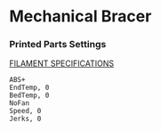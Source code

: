 # Mechanical Bracer
### Printed Parts Settings
[FILAMENT SPECIFICATIONS](https://monofilament.com.ua/products/standartnye-materialy/abs-plus/abs-plus-svetlo-seryj "FILAMENT SPECIFICATIONS")

    ABS+
    EndTemp, 0
    BedTemp, 0
    NoFan
    Speed, 0
    Jerks, 0
